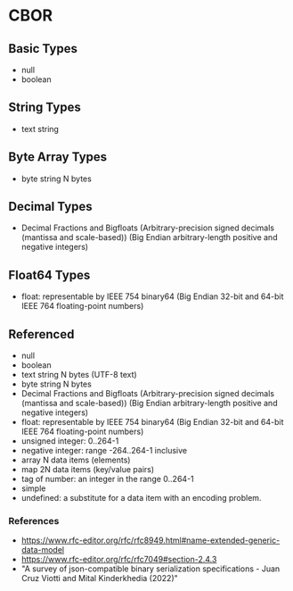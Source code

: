 # CBOR

## Basic Types

* null
* boolean

## String Types

* text string

## Byte Array Types

* byte string	N bytes

## Decimal Types

* Decimal Fractions and Bigfloats (Arbitrary-precision signed decimals (mantissa and scale-based)) (Big Endian arbitrary-length positive and negative integers)

## Float64 Types

* float: representable by IEEE 754 binary64 (Big Endian 32-bit and 64-bit IEEE 764 floating-point numbers)

## Referenced

* null
* boolean
* text string	N bytes (UTF-8 text)
* byte string	N bytes
* Decimal Fractions and Bigfloats (Arbitrary-precision signed decimals (mantissa and scale-based)) (Big Endian arbitrary-length positive and negative integers)
* float: representable by IEEE 754 binary64 (Big Endian 32-bit and 64-bit IEEE 764 floating-point numbers)
* unsigned integer: 0..264-1
* negative integer: range -264..264-1 inclusive
* array	N data items (elements)
* map	2N data items (key/value pairs)
* tag of number: an integer in the range 0..264-1
* simple
* undefined: a substitute for a data item with an encoding problem.

### References

* https://www.rfc-editor.org/rfc/rfc8949.html#name-extended-generic-data-model
* https://www.rfc-editor.org/rfc/rfc7049#section-2.4.3
* "A survey of json-compatible binary serialization specifications - Juan Cruz Viotti and Mital Kinderkhedia (2022)"
